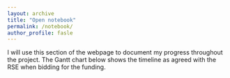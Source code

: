 ```yaml
---
layout: archive
title: "Open notebook"
permalink: /notebook/
author_profile: fasle
---
```


I will use this section of the webpage to document my progress throughout the project. The Gantt chart below shows the timeline as agreed with the RSE when bidding for the funding. 

<script async src="https://widget.websitevoice.com/xhBdUJNpEQ5ssC9QTAtj0w"></script>
<script>
  window.wvData=window.wvData||{};function wvtag(a,b){wvData[a]=b;}
  wvtag('id', 'xhBdUJNpEQ5ssC9QTAtj0w');
  wvtag('gender', 'female');
  wvtag('widget-style', {
    className: 'wv-circle-small',
    backgroundColor: '#F6F6F6',
    contrast: 'wv-contrast-light'
  });
</script>

<div class="flourish-embed" data-src="visualisation/10806589"><script src="https://public.flourish.studio/resources/embed.js"></script></div>
